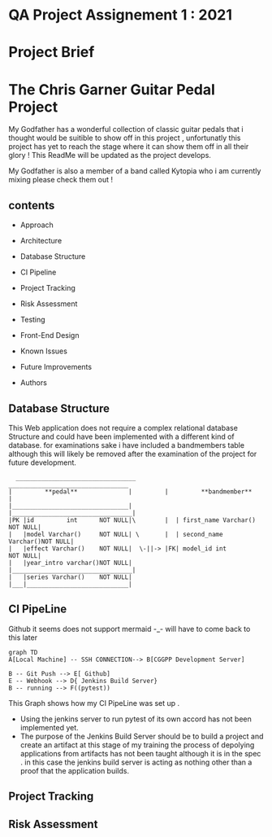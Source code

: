 # QA Project Assignement 1 : 2021


# Project Brief

  
  
# The Chris Garner Guitar Pedal Project

My Godfather has a wonderful collection of classic guitar pedals that i thought would be suitible to show off in this project , unfortunatly this project has yet to reach the stage where it can show them off in all their glory !
This ReadMe will be updated as the project develops.

My Godfather is also a member of a band called Kytopia who i am currently mixing please check them out ! 

  
##  contents


 -  Approach 

- Architecture 
- Database Structure
- CI Pipeline 
- Project Tracking
- Risk Assessment
- Testing
- Front-End Design
- Known Issues
- Future Improvements
- Authors

## Database Structure

This Web application does not require a complex relational database Structure and could have been implemented with a different kind of database. for examinations sake i have included a bandmembers table although this will likely be removed after the examination of the project for future development. 

      _________________________________           _________________________________               
	|         **pedal**              |         |         **bandmember**          |
    |________________________________|         |_________________________________|
	|PK	|id 		int 	 NOT NULL|\        |  | first_name Varchar() NOT NULL|
	|	|model Varchar() 	 NOT NULL| \       |  | second_name Varchar()NOT NULL| 
	|	|effect Varchar()	 NOT NULL|  \-||-> |FK| model_id int         NOT NULL|
	|	|year_intro varchar()NOT NULL|         |_________________________________|
	|	|series Varchar() 	 NOT NULL|			
	|___|____________________________|
   


## CI PipeLine

Github it seems does not support mermaid -_- will have to come back to this later

```mermaid
graph TD
A[Local Machine] -- SSH CONNECTION--> B[CGGPP Development Server]

B -- Git Push --> E[ Github]
E -- Webhook --> D{ Jenkins Build Server}
B -- running --> F((pytest))

```
This Graph shows how my CI PipeLine was set up .
- Using the jenkins server to run pytest of its own accord has not been implemented yet.
- The purpose of the Jenkins Build Server should be to build a project and create an artifact at this stage of my training the process of depolying applications from artifacts has not been taught although it is in the spec . in this case the jenkins build server is acting as nothing other than a proof that the application builds.


## Project Tracking


## Risk Assessment